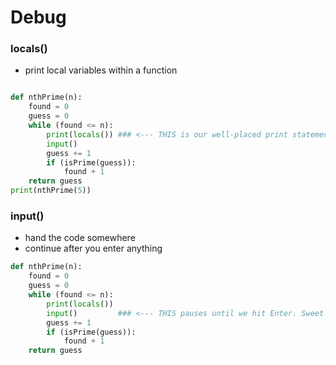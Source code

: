 # Debug


### locals()

- print local variables within a function

```python

def nthPrime(n):
    found = 0
    guess = 0
    while (found <= n):
        print(locals()) ### <--- THIS is our well-placed print statement!
        input()         
        guess += 1
        if (isPrime(guess)):
            found + 1
    return guess
print(nthPrime(5))
```

### input()

- hand the code somewhere
- continue after you enter anything

```python
def nthPrime(n):
    found = 0
    guess = 0
    while (found <= n):
        print(locals())
        input()         ### <--- THIS pauses until we hit Enter. Sweet!
        guess += 1
        if (isPrime(guess)):
            found + 1
    return guess
```